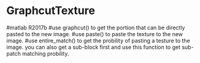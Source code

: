 # GraphcutTexture
#matlab R2017b
#use graphcut() to get the portion that can be directly pasted to the new image.
#use paste() to paste the texture to the new image.
#use entire_match() to get the probility of pasting a testure to the image. you can also get a sub-block first and use this function to get sub-patch matching probility.
